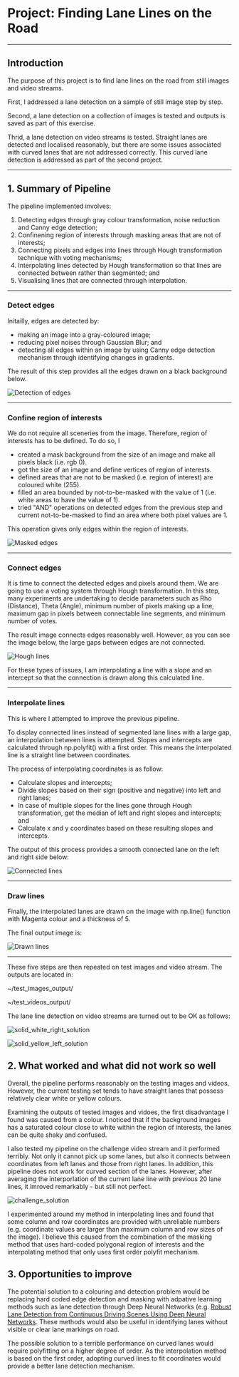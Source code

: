 # Project: **Finding Lane Lines on the Road** 

---

## Introduction

The purpose of this project is to find lane lines on the road from still images and video streams.

First, I addressed a lane detection on a sample of still image step by step. 

Second, a lane detection on a collection of images is tested and outputs is saved as part of this exercise.

Thrid, a lane detection on video streams is tested. Straight lanes are detected and localised reasonably, but there are some issues associated with curved lanes that are not addressed correctly. This curved lane detection is addressed as part of the second project.

---

## 1. Summary of Pipeline

The pipeline implemented involves:

1. Detecting edges through gray colour transformation, noise reduction and Canny edge detection;
2. Confinening region of interests through masking areas that are not of interests;
3. Connecting pixels and edges into lines through Hough transformation technique with voting mechanisms;
4. Interpolating lines detected by Hough transformation so that lines are connected between rather than segmented; and
5. Visualising lines that are connected through interpolation.

---

### Detect edges

Initailly, edges are detected by:

* making an image into a gray-coloured image;
* reducing pixel noises through Gaussian Blur; and
* detecting all edges within an image by using Canny edge detection mechanism through identifying changes in gradients.

The result of this step provides all the edges drawn on a black background below.

![Detection of edges](./test_images_steps/detect_edges.jpg "Detection of edges")

---

### Confine region of interests

We do not require all sceneries from the image. Therefore, region of interests has to be defined.
To do so, I

* created a mask background from the size of an image and make all pixels black (i.e. rgb 0).
* got the size of an image and define vertices of region of interests.
* defined areas that are not to be masked (i.e. region of interest) are coloured white (255).
* filled an area bounded by not-to-be-masked with the value of 1 (i.e. white areas to have the value of 1).
* tried "AND" operations on detected edges from the previous step and current not-to-be-masked to find an area where both pixel values are 1.

This operation gives only edges within the region of interests.

![Masked edges](./test_images_steps/masked_edges.jpg "Masked edges")

---

### Connect edges

It is time to connect the detected edges and pixels around them. We are going to use a voting system through Hough transformation. In this step, many experiments are undertaking to decide parameters such as Rho (Distance), Theta (Angle), minimum number of pixels making up a line, maximum gap in pixels between connectable line segments, and minimum number of votes.

The result image connects edges reasonably well. However, as you can see the image below, the large gaps between edges are not connected.

![Hough lines](./test_images_steps/line_edges.jpg "Hough lines")

For these types of issues, I am interpolating a line with a slope and an intercept so that the connection is drawn along this calculated line.

---
### Interpolate lines

This is where I attempted to improve the previous pipeline. 

To display connected lines instead of segmented lane lines with a large gap, an interpolation between lines is attempted. Slopes and intercepts are calculated through np.polyfit() with a first order. This means the interpolated line is a straight line between coordinates.

The process of interpolating coordinates is as follow:

* Calculate slopes and intercepts;
* Divide slopes based on their sign (positive and negative) into left and right lanes;
* In case of multiple slopes for the lines gone through Hough transformation, get the median of left and right slopes and intercepts; and
* Calculate x and y coordinates based on these resulting slopes and intercepts.

The output of this process provides a smooth connected lane on the left and right side below:

![Connected lines](./test_images_steps/connected_lines.jpg "Connected lines")

---
### Draw lines

Finally, the interpolated lanes are drawn on the image with np.line() function with Magenta colour and a thickness of 5.

The final output image is:

![Drawn lines](./test_images_steps/solidYellowCurve.jpg "Output image")

---

These five steps are then repeated on test images and video stream. The outputs are located in:

~/test_images_output/

~/test_videos_output/

The lane line detection on video streams are turned out to be OK as follows:

![solid_white_right_solution](test_videos_output/solidWhiteRight_short.gif)

![solid_yellow_left_solution](test_videos_output/solidYellowLeft_short.gif)


## 2. What worked and what did not work so well

Overall, the pipeline performs reasonably on the testing images and videos. However, the current testing set tends to have straight lanes that possess relatively clear white or yellow colours.

Examining the outputs of tested images and vidoes, the first disadvantage I found was caused from a colour. I noticed that if the background images has a saturated colour close to white within the region of interests, the lanes can be quite shaky and confused.

I also tested my pipeline on the challenge video stream and it performed terribly. Not only it cannot pick up some lanes, but also it connects between coordinates from left lanes and those from right lanes. In addition, this pipeline does not work for curved section of the lanes. However, after averaging the interporlation of the current lane line with previous 20 lane lines, it imroved remarkably - but still not perfect.

![challenge_solution](test_videos_output/challenge_short.gif)

I experimented around my method in interpolating lines and found that some column and row coordinates are provided with unreliable numbers (e.g. coordinate values are larger than maximum column and row sizes of the image). I believe this caused from the combination of the masking method that uses hard-coded polygonal region of interests and the interpolating method that only uses first order polyfit mechanism.

## 3. Opportunities to improve

The potential solution to a colouring and detection problem would be replacing hard coded edge detection and masking with adpative learning methods such as lane detection through Deep Neural Networks (e.g. [Robust Lane Detection from Continuous Driving Scenes Using Deep Neural Networks](https://arxiv.org/abs/1903.02193). These methods would also be useful in identifying lanes without visible or clear lane markings on road.

The possible solution to a terrible performance on curved lanes would require polyfitting on a higher degree of order. As the interpolation method is based on the first order, adopting curved lines to fit coordinates would provide a better lane detection mechanism.
